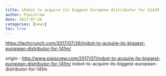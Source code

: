 ```yaml
---
title: iRobot to acquire its biggest European distributor for $141M
author: PipisCrew
date: 2017-07-26
categories: [news]
toc: true
---
```


https://techcrunch.com/2017/07/26/irobot-to-acquire-its-biggest-european-distributor-for-141m/

origin - http://www.pipiscrew.com/2017/07/irobot-to-acquire-its-biggest-european-distributor-for-141m/ irobot-to-acquire-its-biggest-european-distributor-for-141m